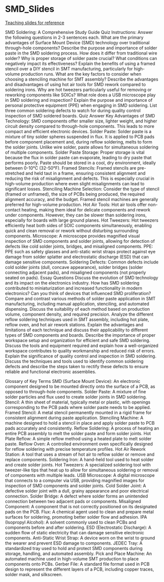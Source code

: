 # SMD_Slides

[Teaching slides for reference](https://docs.google.com/presentation/d/1nTHsz32F9BUd48Rj1zDGzMYrH6RyQjUG/edit?usp=drive_link&ouid=103889030671562260432&rtpof=true&sd=true)


SMD Soldering: A Comprehensive Study Guide
Quiz
Instructions: Answer the following questions in 2-3 sentences each.
What are the primary advantages of Surface Mount Device (SMD) technology over traditional through-hole components?
Describe the purpose and importance of solder paste in the SMD soldering process. How does it differ from traditional wire solder?
Why is proper storage of solder paste crucial? What conditions can negatively impact its effectiveness?
Explain the benefits of using a framed stencil over a DIY stencil in SMT manufacturing, particularly for high-volume production runs.
What are the key factors to consider when choosing a stenciling machine for SMT assembly?
Describe the advantages and disadvantages of using hot air tools for SMD rework compared to soldering irons.
Why are hot tweezers particularly useful for removing or reworking components like SOICs?
What role does a USB microscope play in SMD soldering and inspection?
Explain the purpose and importance of personal protective equipment (PPE) when engaging in SMD soldering.
List three common soldering defects to watch for during quality control inspection of SMD soldered boards.
Quiz Answer Key
Advantages of SMD Technology: SMD components offer smaller size, lighter weight, and higher circuit density compared to through-hole components. This leads to more compact and efficient electronic devices.
Solder Paste: Solder paste is a mixture of tiny solder spheres suspended in flux. It is applied to PCB pads before component placement and, during reflow soldering, melts to form the solder joints. Unlike wire solder, paste allows for simultaneous soldering of multiple components.
Solder Paste Storage: Proper storage is vital because the flux in solder paste can evaporate, leading to dry paste that performs poorly. Paste should be stored in a cool, dry environment, ideally between 0-10°C (32-50°F).
Framed Stencils: Framed stencils are pre-stretched and held taut in a frame, ensuring consistent alignment and reducing the risk of misalignment and defects. This is especially crucial in high-volume production where even slight misalignments can lead to significant losses.
Stenciling Machine Selection: Consider the type of stencil (framed or unframed), the size of PCBs being produced, the required alignment accuracy, and the budget. Framed stencil machines are generally preferred for high-volume production.
Hot Air Tools: Hot air tools offer non-contact heating, making them ideal for delicate components and rework under components. However, they can be slower than soldering irons, especially for boards with large ground planes.
Hot Tweezers: Hot tweezers efficiently heat both sides of SOIC components simultaneously, enabling quick and clean removal or rework without disturbing surrounding components.
Microscope: A microscope provides magnified visual inspection of SMD components and solder joints, allowing for detection of defects like cold solder joints, bridges, and misaligned components.
PPE: PPE such as safety glasses and anti-static wrist straps protect against eye damage from solder splatter and electrostatic discharge (ESD) that can damage sensitive components.
Soldering Defects: Common defects include cold solder joints (dull, concave appearance), solder bridges (solder connecting adjacent pads), and misaligned components (not properly seated on pads).
Essay Questions
Discuss the evolution of SMD technology and its impact on the electronics industry. How has SMD soldering contributed to miniaturization and increased functionality in modern electronics? Can you think of devices that influenced SMD proliferation?
Compare and contrast various methods of solder paste application in SMT manufacturing, including manual application, stenciling, and automated dispensing. Discuss the suitability of each method based on production volume, component density, and required precision.
Analyze the different reflow soldering techniques used in SMT assembly, including hot plate, reflow oven, and hot air rework stations. Explain the advantages and limitations of each technique and discuss their applicability to different types of SMD components and boards.
Describe the importance of proper workspace setup and organization for efficient and safe SMD soldering. Discuss the tools and equipment required and explain how a well-organized workspace contributes to quality workmanship and reduced risk of errors.
Explain the significance of quality control and inspection in SMD soldering. Discuss the techniques and tools used to identify common soldering defects and describe the steps taken to rectify these defects to ensure reliable and functional electronic assemblies.


Glossary of Key Terms
SMD (Surface Mount Device): An electronic component designed to be mounted directly onto the surface of a PCB, as opposed to through-hole components.
Solder Paste: A mixture of fine solder particles and flux used to create solder joints in SMD soldering.
Stencil: A thin sheet of material, typically metal or plastic, with openings corresponding to the PCB pads where solder paste needs to be applied.
Framed Stencil: A metal stencil permanently mounted in a rigid frame for consistent alignment during paste application.
Stenciling Machine: A machine designed to hold a stencil in place and apply solder paste to PCB pads accurately and consistently.
Reflow Soldering: A process of heating an entire PCB assembly to melt the solder paste and form solder joints.
Hot Plate Reflow: A simple reflow method using a heated plate to melt solder paste.
Reflow Oven: A controlled environment oven specifically designed for reflow soldering with precise temperature profiles.
Hot Air Rework Station: A tool that uses a stream of hot air to reflow solder or remove and replace components.
Soldering Iron: A hand-held tool used to heat solder and create solder joints.
Hot Tweezers: A specialized soldering tool with tweezer-like tips that heat up to allow for simultaneous soldering or removal of components with multiple leads.
USB Microscope: A digital microscope that connects to a computer via USB, providing magnified images for inspection of SMD components and solder joints.
Cold Solder Joint: A defective solder joint with a dull, grainy appearance and poor electrical connection.
Solder Bridge: A defect where solder forms an unintended connection between two adjacent pads or components.
Misaligned Component: A component that is not correctly positioned on its designated pads on the PCB.
Flux: A chemical agent used to clean and prepare metal surfaces for soldering, promoting better solder flow and adhesion.
IPA (Isopropyl Alcohol): A solvent commonly used to clean PCBs and components before and after soldering.
ESD (Electrostatic Discharge): A sudden flow of static electricity that can damage sensitive electronic components.
Anti-Static Wrist Strap: A device worn on the wrist to ground the wearer and prevent ESD damage to components.
JEDEC Tray: A standardized tray used to hold and protect SMD components during storage, handling, and automated assembly.
Pick and Place Machine: An automated machine used in high-volume SMT production to place components onto PCBs.
Gerber File: A standard file format used in PCB design to represent the different layers of a PCB, including copper traces, solder mask, and silkscreen.



